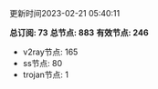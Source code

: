 更新时间2023-02-21 05:40:11

**总订阅: 73**
**总节点: 883**
**有效节点: 246**
- v2ray节点: 165
- ss节点: 80
- trojan节点: 1
